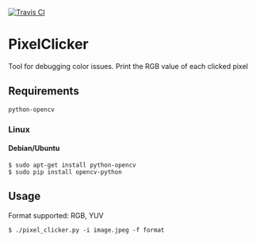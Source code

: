 [![Travis CI](https://travis-ci.org/michalkielan/PixelClicker.svg?branch=master)](https://travis-ci.org/michalkielan/PixelClicker)

# PixelClicker

Tool for debugging color issues. Print the RGB value of each clicked pixel

## Requirements 
```
python-opencv
```

### Linux

#### Debian/Ubuntu
```
$ sudo apt-get install python-opencv
$ sudo pip install opencv-python
```

## Usage
Format supported: RGB, YUV

```
$ ./pixel_clicker.py -i image.jpeg -f format
```
